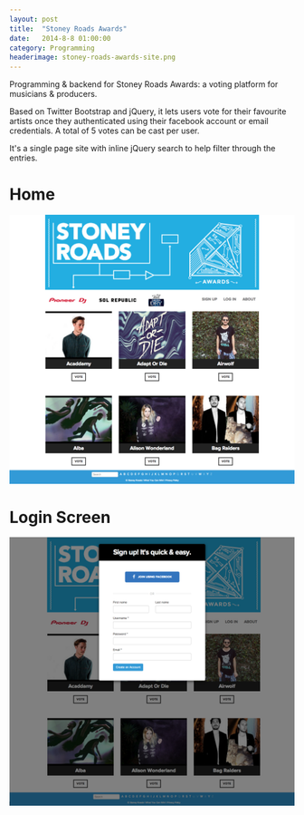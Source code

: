 ```yaml
---
layout: post
title:  "Stoney Roads Awards"
date:   2014-8-8 01:00:00
category: Programming
headerimage: stoney-roads-awards-site.png
---
```


Programming & backend for Stoney Roads Awards: a voting platform for musicians & producers. 

Based on Twitter Bootstrap and jQuery, it lets users vote for their favourite artists once they authenticated using their facebook account or email credentials. A total of 5 votes can be cast per user.

It's a single page site with inline jQuery search to help filter through the entries.

Home
====
<img src="/assets/stoney-roads-awards-site.png" />

Login Screen
============
<img src="/assets/stoney-roads-awards-site2.png" />